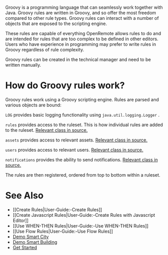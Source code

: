 Groovy is a programming language that can seamlessly work together with Java. Groovy rules are written in Groovy, and so offer the most freedom compared to other rule types. Groovy rules can interact with a number of objects that are exposed to the scripting engine.

These rules are capable of everything OpenRemote allows rules to do and are intended for rules that are too complex to be defined in other editors. Users who have experience in programming may prefer to write rules in Groovy regardless of rule complexity.

Groovy rules can be created in the technical manager and need to be written manually.

# How do Groovy rules work?

Groovy rules work using a Groovy scripting engine. Rules are parsed and various objects are bound:

```LOG``` provides basic logging functionality using ```java.util.logging.Logger``` .

```rules``` provides access to the ruleset. This is how individual rules are added to the ruleset. [Relevant class in source.](https://github.com/openremote/openremote/blob/master/manager/src/main/java/org/openremote/manager/rules/RulesBuilder.java)

```assets``` provides access to relevant assets. [Relevant class in source.](https://github.com/openremote/openremote/blob/master/model/src/main/java/org/openremote/model/rules/Assets.java)

```users``` provides access to relevant users. [Relevant class in source.](https://github.com/openremote/openremote/blob/master/model/src/main/java/org/openremote/model/rules/Users.java)

```notifications``` provides the ability to send notifications. [Relevant class in source.](https://github.com/openremote/openremote/blob/master/manager/src/main/java/org/openremote/manager/rules/facade/NotificationsFacade.java)

The rules are then registered, ordered from top to bottom within a ruleset.

# See Also

- [[Create Rules|User-Guide:-Create Rules]]
- [[Create Javascript Rules|User-Guide:-Create Rules with Javascript Editor]]
- [[Use WHEN-THEN Rules|User-Guide:-Use WHEN-THEN Rules]]
- [[Use Flow Rules|User-Guide:-Use Flow Rules]]
- [Demo Smart City](Demo-Smart-City)
- [Demo Smart Building](Demo-Smart-Building)
- [Get Started](https://openremote.io/get-started-manager/)